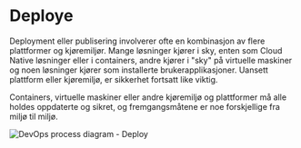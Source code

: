 # Deploye

<div className="row">
    <div className="column">
        <p>
            Deployment eller publisering involverer ofte en kombinasjon av flere plattformer og kjøremiljør. Mange løsninger kjører i sky, enten som Cloud Native løsninger eller i containers, andre kjører i "sky" på virtuelle maskiner og noen løsninger kjører som installerte brukerapplikasjoner. Uansett plattform eller kjøremiljø, er sikkerhet fortsatt like viktig. 
        </p>
        <p>
            Containers, virtuelle maskiner eller andre kjøremiljø og plattformer må alle holdes oppdaterte og sikret, og fremgangsmåtene er noe forskjellige fra miljø til miljø.
        </p>
    </div>
    <div className="column">
        <img alt="DevOps process diagram - Deploy" src="/img/devops_deploy.svg"/>
    </div>
</div>
